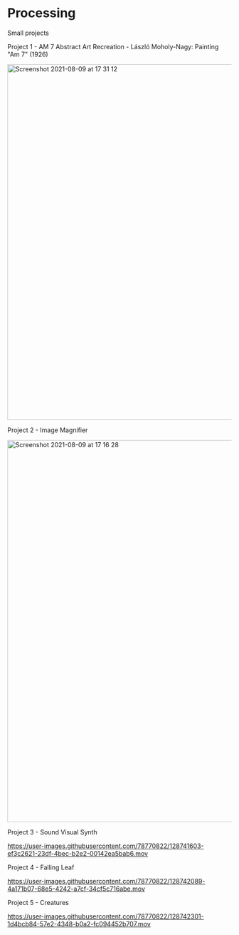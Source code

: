 # Processing
Small projects

Project 1 - AM 7 Abstract Art Recreation - László Moholy-Nagy: Painting "Am 7" (1926)


<img width="798" alt="Screenshot 2021-08-09 at 17 31 12" src="https://user-images.githubusercontent.com/78770822/128741047-c3ef86b0-c121-41df-b781-e6ae040d3e52.png">


Project 2 - Image Magnifier

<img width="857" alt="Screenshot 2021-08-09 at 17 16 28" src="https://user-images.githubusercontent.com/78770822/128741115-0b675a14-847c-4b5f-935c-794d0ba59dae.png">



Project 3 - Sound Visual Synth

https://user-images.githubusercontent.com/78770822/128741603-ef3c2621-23df-4bec-b2e2-00142ea5bab6.mov



Project 4 - Falling Leaf


https://user-images.githubusercontent.com/78770822/128742089-4a171b07-68e5-4242-a7cf-34cf5c716abe.mov



Project 5 - Creatures 


https://user-images.githubusercontent.com/78770822/128742301-1d4bcb84-57e2-4348-b0a2-fc094452b707.mov







